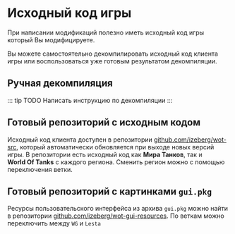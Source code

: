 # Исходный код игры

При написании модификаций полезно иметь исходный код игры который Вы модифицируете.

Вы можете самостоятельно декомпилировать исходный код клиента игры или воспользоваться уже готовым результатом декомпиляции.

## Ручная декомпиляция

::: tip TODO
Написать инструкцию по декомпиляции
:::

## Готовый репозиторий с исходным кодом

Исходный код клиента доступен в репозитории [github.com/izeberg/wot-src](https://github.com/izeberg/wot-src), который автоматически обновляется при выходе новых версий игры. В репозитории есть исходный код как **Мира&nbsp;Танков**, так и **World&nbsp;Of&nbsp;Tanks** с каждого региона. Сменить регион можно с помощью переключения ветки.

## Готовый репозиторий с картинками `gui.pkg`

Ресурсы пользовательского интерфейса из архива `gui.pkg` можно найти в репозитории [github.com/izeberg/wot-gui-resources](https://github.com/Kurzdor/wot.assets). По веткам можно переключить между `WG` и `Lesta`


